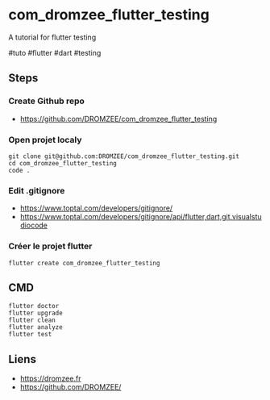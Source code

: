 # com_dromzee_flutter_testing
A tutorial for flutter testing

#tuto #flutter #dart #testing

## Steps


### Create Github repo

- https://github.com/DROMZEE/com_dromzee_flutter_testing

### Open projet localy

```console
git clone git@github.com:DROMZEE/com_dromzee_flutter_testing.git
cd com_dromzee_flutter_testing
code .
```

### Edit .gitignore

- https://www.toptal.com/developers/gitignore/
- https://www.toptal.com/developers/gitignore/api/flutter,dart,git,visualstudiocode


### Créer le projet flutter 

```console
flutter create com_dromzee_flutter_testing
```




## CMD

```console
flutter doctor
flutter upgrade
flutter clean
flutter analyze
flutter test
```


## Liens

- https://dromzee.fr
- https://github.com/DROMZEE/


